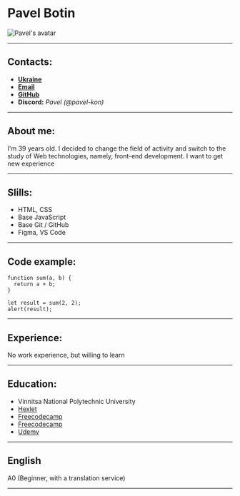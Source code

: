 # Pavel Botin

![Pavel's avatar](https://cdn.rs.school/pavel-kon.png?size=192)

---

## Contacts:

-  [**Ukraine**](https://goo.gl/maps/nXi3gbca3dnQjrv17)
-  [**Email**](pav.konoval@gmail.com)
-  [**GitHub**](https://github.com/pavel-kon)
-  **Discord:** _Pavel (@pavel-kon)_

---

## About me:

I'm 39 years old. I decided to change the field of activity and switch to the study of Web technologies, namely, front-end development. I want to get new experience

---

## Slills:

-  HTML, CSS
-  Base JavaScript
-  Base Git / GitHub
-  Figma, VS Code

---

## Code example:

```
function sum(a, b) {
  return a + b;
}

let result = sum(2, 2);
alert(result);
```

---

## Experience:

No work experience, but willing to learn

---

## Education:

-  Vinnitsa National Polytechnic University
-  [Hexlet](https://ru.hexlet.io/webinars)
-  [Freecodecamp](https://www.freecodecamp.org)
-  [Freecodecamp](https://www.freecodecamp.org)
-  [Udemy](https://www.udemy.com/course/intensive-js/learn/lecture/16276242)

---

## English

A0 (Beginner, with a translation service)

---
